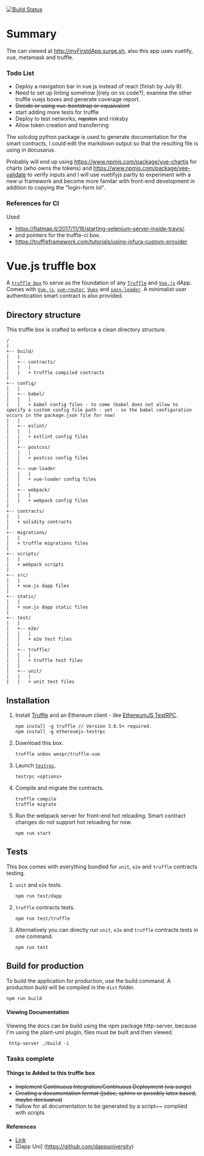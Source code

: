 [![Build Status](https://travis-ci.org/FriendlyUser/Vue-Dapp.svg?branch=master)](https://travis-ci.org/FriendlyUser/Vue-Dapp)
# Summary

The can viewed at http://myFirstdApp.surge.sh, also this app uses vuetify, vue, metamask and truffle.

### Todo List
- Deploy a navigation bar in vue.js instead of react (finish by July 8).
- Need to set up linting somehow |(rely on vs code?), examine the other truffle vuejs boxes and generate coverage report.
- ~~Decide or using vue-bootstrap or equaivalent~~
- start adding more tests for truffle 
- Deploy to test networks, ~~ropsten~~ and rinksby
- Allow token creation and transferring 

The solcdog python package is used to generate documentation for the smart contracts, I could edit the markdown output so that the resulting file is using in docusarus.

Probably will end up using https://www.npmjs.com/package/vue-chartjs for charts (who owns the tokens) and 
https://www.npmjs.com/package/vee-validate to verify inputs and I will use vuetifyjs partly to experiment with a new ui framework and become more familar with front-end development in addition to copying the "login-form lol".


### References for CI

Used 
- https://flatmap.it/2017/11/16/starting-selenium-server-inside-travis/.
- and pointers for the truffle-ci box.
- https://truffleframework.com/tutorials/using-infura-custom-provider
# Vue.js truffle box

A [`truffle box`](http://truffleframework.com/boxes/) to serve as the foundation of any [`Truffle`](http://truffleframework.com) and [`Vue.js`](https://vuejs.org/) dApp. Comes with [`Vue.js`](https://vuejs.org/), [`vue-router`](https://router.vuejs.org/en/), [`Vuex`](https://vuex.vuejs.org/en/intro.html) and [`sass-loader`](https://github.com/webpack-contrib/sass-loader). A minimalist user authentication smart contract is also provided.

## Directory structure

This truffle box is crafted to enforce a clean directory structure.

```
/
|
+-- build/
|   |
|   +-- contracts/
|   |   |
|   |   + truffle compiled contracts
|
+-- config/
|   |
|   +-- babel/
|   |   |
|   |   + babel config files - to come (babel does not allow to specify a custom config file path - yet - so the babel configuration occurs in the package.json file for now)
|   |
|   +-- eslint/
|   |   |
|   |   + estlint config files
|   |
|   +-- postcss/
|   |   |
|   |   + postcss config files
|   |
|   +-- vue-loader
|   |   |
|   |   + vue-loader config files
|   |   
|   +-- webpack/
|   |   |
|   |   + webpack config files
|   
+-- contracts/
|   | 
|   + solidity contracts
|
+-- migrations/
|   |
|   + truffle migrations files
|
+-- scripts/
|   |
|   + webpack scripts
|
+-- src/
|   |
|   + vue.js dapp files
|
+-- static/
|   |
|   + vue.js dapp static files
|
+-- test/
|   |
|   +-- e2e/
|   |   |
|   |   + e2e test files
|   |
|   +-- truffle/
|   |   |
|   |   + truffle test files
|   |
|   +-- unit/
|   |   |
|   |   + unit test files
```

## Installation

1. Install [Truffle](http://truffleframework.com) and an Ethereum client - like [EthereumJS TestRPC](https://github.com/ethereumjs/testrpc).
	```
	npm install -g truffle // Version 3.0.5+ required.
	npm install -g ethereumjs-testrpc
	```

2. Download this box.
	```
	truffle unbox wespr/truffle-vue
	```
3. Launch [`testrpc`](https://github.com/ethereumjs/testrpc).
	```
	testrpc <options>
	```

4. Compile and migrate the contracts.
	```
	truffle compile
	truffle migrate
	```

4. Run the webpack server for front-end hot reloading. Smart contract changes do not support hot reloading for now.
	```
	npm run start
	```
    
## Tests
This box comes with everything bundled for `unit`, `e2e` and `truffle` contracts testing.

1. `unit` and `e2e` tests.
	```
	npm run test/dapp
	```

2. `truffle` contracts tests.
	```
	npm run test/truffle
	```

3. Alternatively you can directly run `unit`, `e2e` and `truffle` contracts tests in one command.
	```
	npm run test
	```

## Build for production
To build the application for production, use the build command. A production build will be compiled in the `dist` folder.
```javascript
npm run build
```


#### Viewing Documentation

Viewing the docs can be build using the npm package http-server, because I'm using the plant-uml plugin, files must be built and then viewed.

` http-server ./build -i`
### Tasks complete 

#### Things to Added to this truffle box

- ~~Implement Continuous Integration/Continuous Deployment (via surge)~~
- ~~Creating a documentation format (jsdoc, sphinx or possibly latex based, maybe docsuarus)~~
- !!allow for all documentation to be generated by a script~~ complied with scripts

#### References
* [Link](https://itnext.io/create-your-first-ethereum-dapp-with-web3-and-vue-js-part-2-52248a74d58a)
* [Dapp Uni] (https://github.com/dappuniversity)